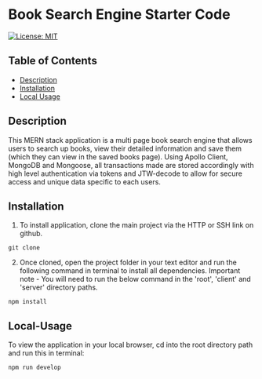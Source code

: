 # Book Search Engine Starter Code

[![License: MIT](https://img.shields.io/badge/License-MIT-yellow.svg)](https://opensource.org/licenses/MIT)

## Table of Contents

- [Description](#Description)
- [Installation](#Installation)
- [Local Usage](#Local-Usage)

##

## Description

This MERN stack application is a multi page book search engine that allows users to search up books, view their detailed information and save them (which they can view in the saved books page). Using Apollo Client, MongoDB and Mongoose, all transactions made are stored accordingly with high level authentication via tokens and JTW-decode to allow for secure access and unique data specific to each users.

## Installation

1. To install application, clone the main project via the HTTP or SSH link on github.

```
git clone
```

2. Once cloned, open the project folder in your text editor and run the following command in terminal to install all dependencies.
   Important note - You will need to run the below command in the 'root', 'client' and 'server' directory paths.

```
npm install
```

## Local-Usage

To view the application in your local browser, cd into the root directory path and run this in terminal:

```
npm run develop
```